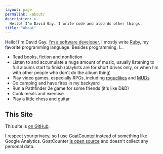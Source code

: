 ```yaml
---
layout: page
permalink: /about/
description: >-
  Hello! I'm David Gay. I write code and also do other things.
title: "About"
---
```


Hello! I'm David Gay. [I'm a software developer.](https://github.com/dtgay) I
mostly write [Ruby](https://www.ruby-lang.org/), my favorite programming
language. Besides programming, I...

* Read books, fiction and nonfiction
* Listen to and accumulate a huge amount of music, usually listening to full
  albums start to finish (playlists are for short drives only, or when I'm with
  other people who don't do the album thing)
* Play video games, especially RPGs, including
  [roguelikes](https://en.wikipedia.org/wiki/Roguelike) and
  [MUDs](https://en.wikipedia.org/wiki/MUD)
* Go camping and have fires in my backyard
* Run a Pathfinder 2e game for some friends (it's like D&D)
* Cook meals and exercise
* Play a little chess and guitar

## This Site

This site is [on GitHub](https://github.com/dtgay/davidgay.org).

I respect your privacy, so I use [GoatCounter][1] instead of something like
Google Analytics. GoatCounter [is open source][5] and doesn't collect any
personal data.


[1]: https://www.goatcounter.com/
[5]: https://github.com/zgoat/goatcounter
